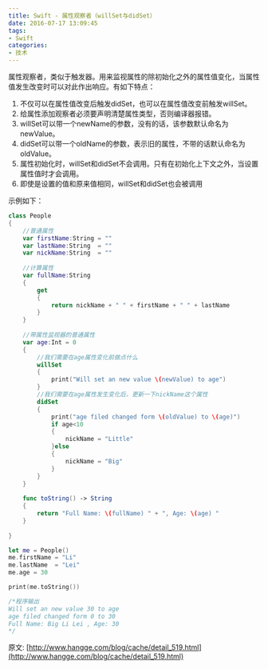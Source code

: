 ```yaml
---
title: Swift - 属性观察者（willSet与didSet）
date: 2016-07-17 13:09:45
tags:
- Swift
categories:
- 技术
---
```


属性观察者，类似于触发器。用来监视属性的除初始化之外的属性值变化，当属性值发生改变时可以对此作出响应。有如下特点：

1. 不仅可以在属性值改变后触发didSet，也可以在属性值改变前触发willSet。
2. 给属性添加观察者必须要声明清楚属性类型，否则编译器报错。
3. willSet可以带一个newName的参数，没有的话，该参数默认命名为newValue。
4. didSet可以带一个oldName的参数，表示旧的属性，不带的话默认命名为oldValue。
5. 属性初始化时，willSet和didSet不会调用。只有在初始化上下文之外，当设置属性值时才会调用。
6. 即使是设置的值和原来值相同，willSet和didSet也会被调用

示例如下：

```swift
class People
{
    //普通属性
    var firstName:String = ""
    var lastName:String  = ""
    var nickName:String  = ""
    
    //计算属性
    var fullName:String
    {
        get
        {
            return nickName + " " + firstName + " " + lastName
        }
    }
    
    //带属性监视器的普通属性
    var age:Int = 0
    {
        //我们需要在age属性变化前做点什么
        willSet
        {
            print("Will set an new value \(newValue) to age")
        }
        //我们需要在age属性发生变化后，更新一下nickName这个属性
        didSet
        {
            print("age filed changed form \(oldValue) to \(age)")
            if age<10
            {
                nickName = "Little"
            }else
            {
                nickName = "Big"
            }
        }
    }
    
    func toString() -> String
    {
        return "Full Name: \(fullName) " + ", Age: \(age) "
    }
    
}

let me = People()
me.firstName = "Li"
me.lastName  = "Lei"
me.age = 30

print(me.toString())

/*程序输出
Will set an new value 30 to age
age filed changed form 0 to 30
Full Name: Big Li Lei , Age: 30
*/
```

原文: [http://www.hangge.com/blog/cache/detail_519.html](http://www.hangge.com/blog/cache/detail_519.html)